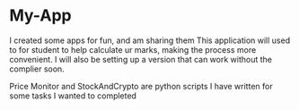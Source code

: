 # My-App
I created some apps for fun, and am sharing them
This application will used to for student to help calculate ur marks, making the process more convenient. I will also be setting up a version that can work without the complier soon.

Price Monitor and StockAndCrypto are python scripts I have written for some tasks I wanted to completed
